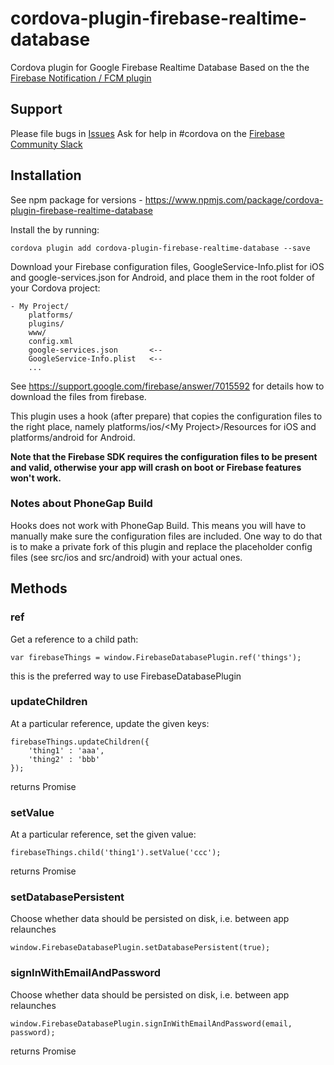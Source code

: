 # cordova-plugin-firebase-realtime-database
Cordova plugin for Google Firebase Realtime Database
Based on the the [Firebase Notification / FCM plugin](https://github.com/arnesson/cordova-plugin-firebase)


## Support
Please file bugs in [Issues](https://github.com/hbmartin/cordova-plugin-firebase-realtime-database/issues)
Ask for help in #cordova on the [Firebase Community Slack](https://firebase-community.appspot.com)

## Installation
See npm package for versions - https://www.npmjs.com/package/cordova-plugin-firebase-realtime-database

Install the by running:
```
cordova plugin add cordova-plugin-firebase-realtime-database --save
```
Download your Firebase configuration files, GoogleService-Info.plist for iOS and google-services.json for Android, and place them in the root folder of your Cordova project:

```
- My Project/
    platforms/
    plugins/
    www/
    config.xml
    google-services.json       <--
    GoogleService-Info.plist   <--
    ...
```

See https://support.google.com/firebase/answer/7015592 for details how to download the files from firebase.

This plugin uses a hook (after prepare) that copies the configuration files to the right place, namely platforms/ios/\<My Project\>/Resources for iOS and platforms/android for Android.

**Note that the Firebase SDK requires the configuration files to be present and valid, otherwise your app will crash on boot or Firebase features won't work.**

### Notes about PhoneGap Build

Hooks does not work with PhoneGap Build. This means you will have to manually make sure the configuration files are included. One way to do that is to make a private fork of this plugin and replace the placeholder config files (see src/ios and src/android) with your actual ones.

## Methods

### ref

Get a reference to a child path:
```
var firebaseThings = window.FirebaseDatabasePlugin.ref('things');
```
this is the preferred way to use FirebaseDatabasePlugin

### updateChildren

At a particular reference, update the given keys:
```
firebaseThings.updateChildren({
    'thing1' : 'aaa',
    'thing2' : 'bbb'
});
```
returns Promise

### setValue

At a particular reference, set the given value:
```
firebaseThings.child('thing1').setValue('ccc');
```
returns Promise

### setDatabasePersistent

Choose whether data should be persisted on disk, i.e. between app relaunches
```
window.FirebaseDatabasePlugin.setDatabasePersistent(true);
```

### signInWithEmailAndPassword

Choose whether data should be persisted on disk, i.e. between app relaunches
```
window.FirebaseDatabasePlugin.signInWithEmailAndPassword(email, password);
```
returns Promise
